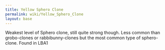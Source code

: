 ```yaml
---
title: Yellow Sphero Clone
permalink: wiki/Yellow_Sphero_Clone
layout: base
---
```


Weakest level of Sphero clone, still quite strong though. Less common
than grobo-clones or rabbibunny-clones but the most common type of
sphero-clone. Found in LBA1
